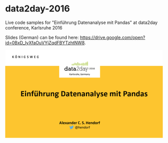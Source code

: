 # data2day-2016
Live code samples for "Einführung Datenanalyse mit Pandas" at data2day conference, Karlsruhe 2016

Slides (German) can be found here: https://drive.google.com/open?id=0BxD_IyXfaOuVYjZqdFBYTzhtNW8.

![alt tag](slides.png)
